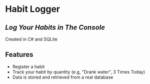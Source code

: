 # Habit Logger
## _Log Your Habits in The Console_

Created in C# and SQLite

## Features
- Register a habit
- Track your habit by quantity (e.g, "Drank water", 3 Times Today)
- Data is stored and retrieved from a real database